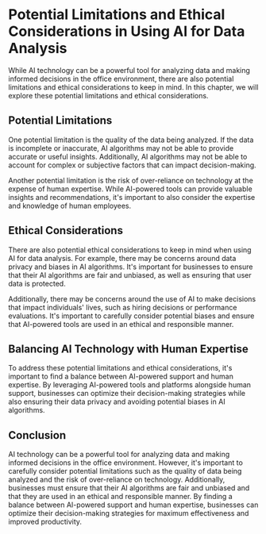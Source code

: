 Potential Limitations and Ethical Considerations in Using AI for Data Analysis
===============================================================================================================================================

While AI technology can be a powerful tool for analyzing data and making informed decisions in the office environment, there are also potential limitations and ethical considerations to keep in mind. In this chapter, we will explore these potential limitations and ethical considerations.

Potential Limitations
---------------------

One potential limitation is the quality of the data being analyzed. If the data is incomplete or inaccurate, AI algorithms may not be able to provide accurate or useful insights. Additionally, AI algorithms may not be able to account for complex or subjective factors that can impact decision-making.

Another potential limitation is the risk of over-reliance on technology at the expense of human expertise. While AI-powered tools can provide valuable insights and recommendations, it's important to also consider the expertise and knowledge of human employees.

Ethical Considerations
----------------------

There are also potential ethical considerations to keep in mind when using AI for data analysis. For example, there may be concerns around data privacy and biases in AI algorithms. It's important for businesses to ensure that their AI algorithms are fair and unbiased, as well as ensuring that user data is protected.

Additionally, there may be concerns around the use of AI to make decisions that impact individuals' lives, such as hiring decisions or performance evaluations. It's important to carefully consider potential biases and ensure that AI-powered tools are used in an ethical and responsible manner.

Balancing AI Technology with Human Expertise
--------------------------------------------

To address these potential limitations and ethical considerations, it's important to find a balance between AI-powered support and human expertise. By leveraging AI-powered tools and platforms alongside human support, businesses can optimize their decision-making strategies while also ensuring their data privacy and avoiding potential biases in AI algorithms.

Conclusion
----------

AI technology can be a powerful tool for analyzing data and making informed decisions in the office environment. However, it's important to carefully consider potential limitations such as the quality of data being analyzed and the risk of over-reliance on technology. Additionally, businesses must ensure that their AI algorithms are fair and unbiased and that they are used in an ethical and responsible manner. By finding a balance between AI-powered support and human expertise, businesses can optimize their decision-making strategies for maximum effectiveness and improved productivity.
